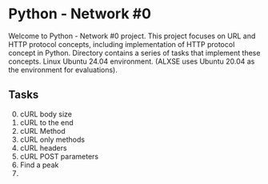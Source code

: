 # Python - Network #0

Welcome to Python - Network #0 project. This project focuses on URL and HTTP protocol concepts, including implementation of HTTP protocol concept in Python. Directory contains a series of tasks that implement these concepts. Linux Ubuntu 24.04 environment. (ALXSE uses Ubuntu 20.04 as the environment for evaluations).


## Tasks

0. cURL body size
1. cURL to the end
2. cURL Method
3. cURL only methods
4. cURL headers
5. cURL POST parameters
6. Find a peak
7. 
